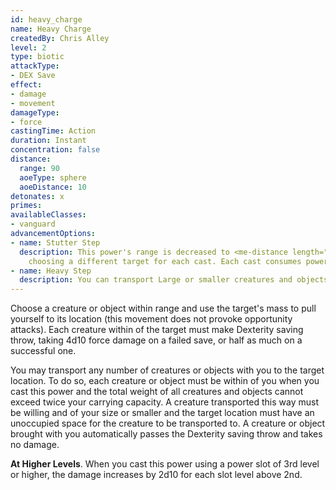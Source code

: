 ```yaml
---
id: heavy_charge
name: Heavy Charge
createdBy: Chris Alley
level: 2
type: biotic
attackType:
- DEX Save
effect:
- damage
- movement
damageType:
- force
castingTime: Action
duration: Instant
concentration: false
distance:
  range: 90
  aoeType: sphere
  aoeDistance: 10
detonates: x
primes:
availableClasses:
- vanguard
advancementOptions:
- name: Stutter Step
  description: This power's range is decreased to <me-distance length="30" />, but you may cast this power twice as part of the same action,
    choosing a different target for each cast. Each cast consumes power slots as normal.
- name: Heavy Step
  description: You can transport Large or smaller creatures and objects as long as the total weight does not exceed four times your carrying capacity.
---
```

Choose a creature or object within range and use the target's mass to pull yourself to its location
(this movement does not provoke opportunity attacks). Each creature within <me-distance length="10" /> of the target must make Dexterity saving
throw, taking 4d10 force damage on a failed save, or half as much on a successful one.

You may transport any number of creatures or objects with you to the target location. To
do so, each creature or object must be within <me-distance length="5" /> of you when you cast this power and the total weight of all creatures and
objects cannot exceed twice your carrying capacity. A creature transported this way must be willing and of your
size or smaller and the target location must have an unoccupied space for the creature to be transported to. A creature or
object brought with you automatically passes the Dexterity saving throw and takes no damage.

__At Higher Levels__. When you cast this power using a power slot of 3rd level or higher, the damage increases by 2d10
for each slot level above 2nd.
